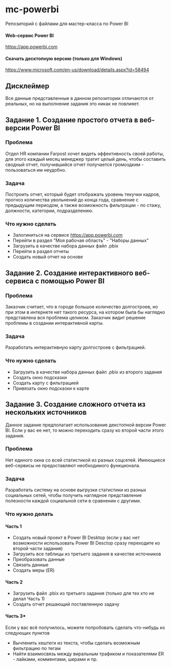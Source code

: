 # mc-powerbi
Репозиторий с файлами для мастер-класса по Power BI
#### Web-сервис Power BI
https://app.powerbi.com
#### Скачать десктопную версию (только для Windows)
https://www.microsoft.com/en-us/download/details.aspx?id=58494

## Дисклеймер
Все данные представленные в данном репозитории отличаются от реальных, но на выполнение задания это никак не повлияет.

## Задание 1. Создание простого отчета в веб-версии Power BI
### Проблема
Отдел HR компании Farpost хочет видеть эффективность своей работы, для этого каждый месяц менеджер тратит целый день, чтобы составить сводный отчет, получившийся отчет получается громоздким - пользоваться им неудобно.
### Задача
Построить отчет, который будет отображать уровень текучки кадров, прогноз количества увольнений до конца года, сравнение с предыдущим периодом, а также возможность фильтрации - по стажу, должности, категории, подразделению.
### Что нужно сделать
* Залогиниться на сервисе https://app.powerbi.com
* Перейти в раздел "Моя рабочая область" - "Наборы данных"
* Загрузить в качестве набора данных файл .pbix
* Перейти в раздел отчеты
* Создать новый отчет на основе 


## Задание 2. Создание интерактивного веб-сервиса с помощью Power BI
### Проблема
Заказчик считает, что в городе большое количество долгостроев, но при этом в интернете нет такого ресурса, на котором была бы наглядно представлена вся проблема целиком. Заказчик видит решение проблемы в создании интерактивной карты.
### Задача
Разработать интерактивную карту долгостроев с фильтрацией.
### Что нужно сделать
* Загрузить в качестве набора данных файл .pbix из второго задания
* Создать окно подсказки
* Создать карту с фильтрацией
* Привязать окно подсказки к карте

## Задание 3. Создание сложного отчета из нескольких источников
Данное задание предполагает использование декстопной версии Power BI. Если у вас ее нет, то можно переходить сразу ко второй части этого задания.
### Проблема
Нет единого окна со всей статистикой из разных соцсетей. Имеющиеся веб-сервисы не предоставляют необходимого функционала.
### Задача
Разработать систему на основе выгрузки статистики из разных социальных сетей, чтобы получить наглядное представление полезности каждой социальной сети в сравнении с другими.
### Что нужно делать
#### Часть 1
* Создать новый проект в Power BI Desktop (если у вас нет возможности использовать Power BI Desctop сразу переходите ко второй части задания)
* Загрузить все таблицы из третьего задания в качестве источников
* Преобразовать данные
* Связать данные
* Создать меры (ER)
#### Часть 2
* Загрузить файл .pbix из третьего задания (только для тех кто не делал Часть 1)
* Создать отчет решающий поставленную задачу
#### Часть 3*
Если у вас всё получилось, можете попробовать сделать что-нибудь из следующих пунктов
* Вычленить хештеги из текста, чтобы сделать возможным фильтрацию по тегам
* Найти взаимосвязь между виральным трафиком и показателями ER - лайками, комментами, шерами и пр.
